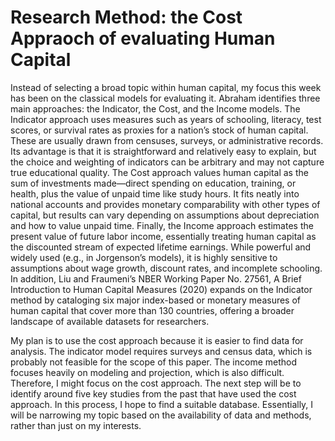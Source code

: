 # Research Method: the Cost Appraoch of evaluating Human Capital

Instead of selecting a broad topic within human capital, my focus this week has been on the classical models for evaluating it. Abraham identifies three main approaches: the Indicator, the Cost, and the Income models. The Indicator approach uses measures such as years of schooling, literacy, test scores, or survival rates as proxies for a nation’s stock of human capital. These are usually drawn from censuses, surveys, or administrative records. Its advantage is that it is straightforward and relatively easy to explain, but the choice and weighting of indicators can be arbitrary and may not capture true educational quality. The Cost approach values human capital as the sum of investments made—direct spending on education, training, or health, plus the value of unpaid time like study hours. It fits neatly into national accounts and provides monetary comparability with other types of capital, but results can vary depending on assumptions about depreciation and how to value unpaid time. Finally, the Income approach estimates the present value of future labor income, essentially treating human capital as the discounted stream of expected lifetime earnings. While powerful and widely used (e.g., in Jorgenson’s models), it is highly sensitive to assumptions about wage growth, discount rates, and incomplete schooling. In addition, Liu and Fraumeni’s NBER Working Paper No. 27561, A Brief Introduction to Human Capital Measures (2020) expands on the Indicator method by cataloging six major index-based or monetary measures of human capital that cover more than 130 countries, offering a broader landscape of available datasets for researchers.

My plan is to use the cost approach because it is easier to find data for analysis. The indicator model requires surveys and census data, which is probably not feasible for the scope of this paper. The income method focuses heavily on modeling and projection, which is also difficult. Therefore, I might focus on the cost approach. The next step will be to identify around five key studies from the past that have used the cost approach. In this process, I hope to find a suitable database. Essentially, I will be narrowing my topic based on the availability of data and methods, rather than just on my interests.

